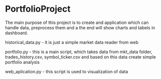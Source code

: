 <h1>PortfolioProject</h1>
<p>The main purpose of this project is to create and application which can handle data, preprocess them and a the end will show charts and tabels in dashboard.</p>
<p>historical_data.py - it is just a simple market data reader from web</p>
<p>portfolio.py - this is a main script, which takes data from mkt_data folder, trades_history.csv, symbol_ticker.csv and based on this data create simple portfolio analysis</p>
<p>web_aplication.py - this script is used to visualization of data</p>
